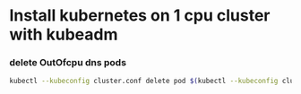 # Install kubernetes on 1 cpu cluster with kubeadm
### delete OutOfcpu dns pods
``` bash
kubectl --kubeconfig cluster.conf delete pod $(kubectl --kubeconfig cluster.conf get pods -n kube-system | grep OutOfcpu | cut -d' ' -f1) -n kube-system
```